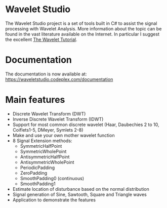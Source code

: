 # Wavelet Studio
The Wavelet Studio project is a set of tools built in C# to assist the signal processing with Wavelet Analysis.
More information about the topic can be found in the vast literature available on the Internet. In particular I suggest the excellent [The Wavelet Tutorial](https://users.rowan.edu/~polikar/WTtutorial.html).

# Documentation
The documentation is now available at: https://waveletstudio.codeplex.com/documentation

# Main features
- Discrete Wavelet Transform (DWT)
- Inverse Discrete Wavelet Transform (IDWT)
- Support for most common discrete wavelet (Haar, Daubechies 2 to 10, Coiflets1-5, DMeyer, Symlets 2-8)
- Make and use your own mother wavelet function
- 8 Signal Extension methods:
  - SymmetricHalfPoint
  - SymmetricWholePoint
  - AntisymmetricHalfPoint
  - AntisymmetricWholePoint
  - PeriodicPadding
  - ZeroPadding
  - SmoothPadding0 (continuous)
  - SmoothPadding1
- Estimate location of disturbance based on the normal distribution
- Signal generation of Sine, Sawtooth, Square and Triangle waves
- Application to demonstrate the features
